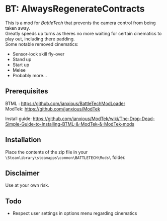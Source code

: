 # BT: AlwaysRegenerateContracts
This is a mod for *BattleTech* that prevents the camera control from being taken away.    
Greatly speeds up turns as theres no more waiting for certain cinematics to play out, including there padding.   
Some notable removed cinematics:
- Sensor-lock skill fly-over
- Stand up
- Start up
- Melee
- Probably more...

## Prerequisites

BTML : https://github.com/janxious/BattleTechModLoader   
ModTek: https://github.com/janxious/ModTek

Install guide: https://github.com/janxious/ModTek/wiki/The-Drop-Dead-Simple-Guide-to-Installing-BTML-&-ModTek-&-ModTek-mods

## Installation
Place the contents of the zip file in your `\Steamlibrary\steamapps\common\BATTLETECH\Mods\` folder.

## Disclaimer 
Use at your own risk.

## Todo
- Respect user settings in options menu regarding cinematics
